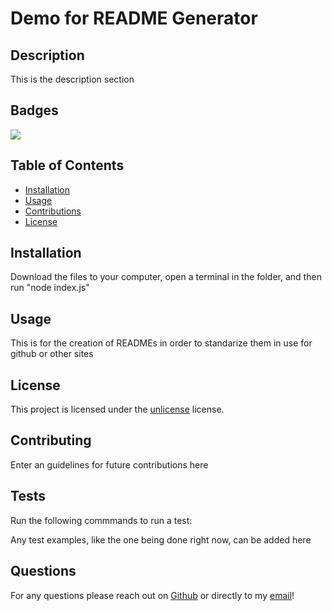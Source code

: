# Demo for README Generator

## Description 

This is the description section

## Badges

![](https://img.shields.io/static/v1?label=license&message=unlicense&color=brightgreen?style=plastic&logo=appveyor)

## Table of Contents

* [Installation](#installation)
* [Usage](#usage)
* [Contributions](#contributing)
* [License](#license)


## Installation

Download the files to your computer, open a terminal in the folder, and then run "node index.js"


## Usage 

This is for the creation of READMEs in order to standarize them in use for github or other sites 


## License

This project is licensed under the [unlicense](https://choosealicense.com/licenses/unlicense) license.


## Contributing

Enter an guidelines for future contributions here 


## Tests

Run the following commmands to run a test:

Any test examples, like the one being done right now, can be added here 

## Questions

For any questions please reach out on [Github](https://github.com/CucciPro/) or directly to my [email](test.test@test.com)!

